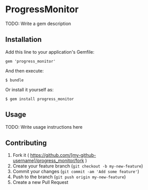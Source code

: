 # ProgressMonitor

TODO: Write a gem description

## Installation

Add this line to your application's Gemfile:

    gem 'progress_monitor'

And then execute:

    $ bundle

Or install it yourself as:

    $ gem install progress_monitor

## Usage

TODO: Write usage instructions here

## Contributing

1. Fork it ( https://github.com/[my-github-username]/progress_monitor/fork )
2. Create your feature branch (`git checkout -b my-new-feature`)
3. Commit your changes (`git commit -am 'Add some feature'`)
4. Push to the branch (`git push origin my-new-feature`)
5. Create a new Pull Request
